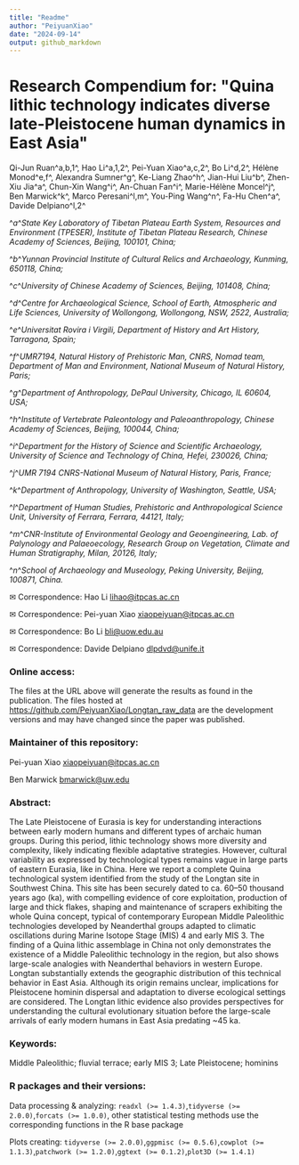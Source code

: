 ```yaml
---
title: "Readme"
author: "PeiyuanXiao"
date: "2024-09-14"
output: github_markdown
---
```


# **Research Compendium for: "**Quina lithic technology indicates diverse late-Pleistocene human dynamics in East Asia**"**

Qi-Jun Ruan^a,b,1^, Hao Li^a,1,2^, Pei-Yuan Xiao^a,c,2^, Bo Li^d,2^, Hélène Monod^e,f^, Alexandra Sumner^g^, Ke-Liang Zhao^h^, Jian-Hui Liu^b^, Zhen-Xiu Jia^a^, Chun-Xin Wang^i^, An-Chuan Fan^i^, Marie-Hélène Moncel^j^, Ben Marwick^k^, Marco Peresani^l,m^, You-Ping Wang^n^, Fa-Hu Chen^a^, Davide Delpiano^l,2^

^*a*^*State Key Laboratory of Tibetan Plateau Earth System, Resources and Environment (TPESER), Institute of Tibetan Plateau Research, Chinese Academy of Sciences, Beijing, 100101, China;*

^*b*^*Yunnan Provincial Institute of Cultural Relics and Archaeology, Kunming, 650118, China;*

^*c*^*University of Chinese Academy of Sciences, Beijing, 101408, China;*

^*d*^*Centre for Archaeological Science, School of Earth, Atmospheric and Life Sciences, University of Wollongong, Wollongong, NSW, 2522, Australia;*

^*e*^*Universitat Rovira i Virgili, Department of History and Art History, Tarragona, Spain;*

^*f*^*UMR7194, Natural History of Prehistoric Man, CNRS, Nomad team, Department of Man and Environment, National Museum of Natural History, Paris;*

^*g*^*Department of Anthropology, DePaul University, Chicago, IL 60604, USA;*

^*h*^*Institute of Vertebrate Paleontology and Paleoanthropology, Chinese Academy of Sciences, Beijing, 100044, China;*

^*i*^*Department for the History of Science and Scientific Archaeology, University of Science and Technology of China, Hefei, 230026, China;*

^*j*^*UMR 7194 CNRS-National Museum of Natural History, Paris, France;*

^*k*^*Department of Anthropology, University of Washington, Seattle, USA;*

^*l*^*Department of Human Studies, Prehistoric and Anthropological Science Unit, University of Ferrara, Ferrara, 44121, Italy;*

^*m*^*CNR-Institute of Environmental Geology and Geoengineering, Lab. of Palynology and Palaeoecology, Research Group on Vegetation, Climate and Human Stratigraphy, Milan, 20126, Italy;*

^*n*^*School of Archaeology and Museology, Peking University, Beijing, 100871, China.*

✉ Correspondence: Hao Li [lihao\@itpcas.ac.cn](mailto:lihao@itpcas.ac.cn)

✉ Correspondence: Pei-yuan Xiao [xiaopeiyuan\@itpcas.ac.cn](mailto:xiaopeiyuan@itpcas.ac.cn)

✉ Correspondence: Bo Li [bli\@uow.edu.au](mailto:bli@uow.edu.au)

✉ Correspondence: Davide Delpiano [dlpdvd\@unife.it](mailto:dlpdvd@unife.it)

### Online access:

The files at the URL above will generate the results as found in the publication. The files hosted at <https://github.com/PeiyuanXiao/Longtan_raw_data> are the development versions and may have changed since the paper was published.

### Maintainer of this repository:

Pei-yuan Xiao [xiaopeiyuan\@itpcas.ac.cn](mailto:xiaopeiyuan@itpcas.ac.cn)

Ben Marwick [bmarwick\@uw.edu](mailto:bmarwick@uw.edu)

### Abstract:

The Late Pleistocene of Eurasia is key for understanding interactions between early modern humans and different types of archaic human groups. During this period, lithic technology shows more diversity and complexity, likely indicating flexible adaptative strategies. However, cultural variability as expressed by technological types remains vague in large parts of eastern Eurasia, like in China. Here we report a complete Quina technological system identified from the study of the Longtan site in Southwest China. This site has been securely dated to ca. 60–50 thousand years ago (ka), with compelling evidence of core exploitation, production of large and thick flakes, shaping and maintenance of scrapers exhibiting the whole Quina concept, typical of contemporary European Middle Paleolithic technologies developed by Neanderthal groups adapted to climatic oscillations during Marine Isotope Stage (MIS) 4 and early MIS 3. The finding of a Quina lithic assemblage in China not only demonstrates the existence of a Middle Paleolithic technology in the region, but also shows large-scale analogies with Neanderthal behaviors in western Europe. Longtan substantially extends the geographic distribution of this technical behavior in East Asia. Although its origin remains unclear, implications for Pleistocene hominin dispersal and adaptation to diverse ecological settings are considered. The Longtan lithic evidence also provides perspectives for understanding the cultural evolutionary situation before the large-scale arrivals of early modern humans in East Asia predating \~45 ka.

### Keywords:

Middle Paleolithic; fluvial terrace; early MIS 3; Late Pleistocene; hominins

### R packages and their versions:

Data processing & analyzing: `readxl (>= 1.4.3)`,`tidyverse (>= 2.0.0)`,`forcats (>= 1.0.0)`, other statistical testing methods use the corresponding functions in the R base package

Plots creating: `tidyverse (>= 2.0.0)`,`ggpmisc (>= 0.5.6)`,`cowplot (>= 1.1.3)`,`patchwork (>= 1.2.0)`,`ggtext (>= 0.1.2)`,`plot3D (>= 1.4.1)`
